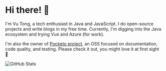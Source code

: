 # Hi there! 👏

I'm Vu Tong, a tech enthusiast in Java and JavaScript.
I do open-source projects and write blogs in my free time.
Currently, I'm digging into the Java ecosystem and trying Vue and Azure (for work).

I'm also the owner of [Pocketo project](https://github.com/pocketo-org), an OSS focused on documentation, code quality, and testing.
Please check it out, you might love it at first sight 🥳

![GitHub Stats](https://github-readme-stats.vercel.app/api?username=tonghoangvu&show_icons=true)
